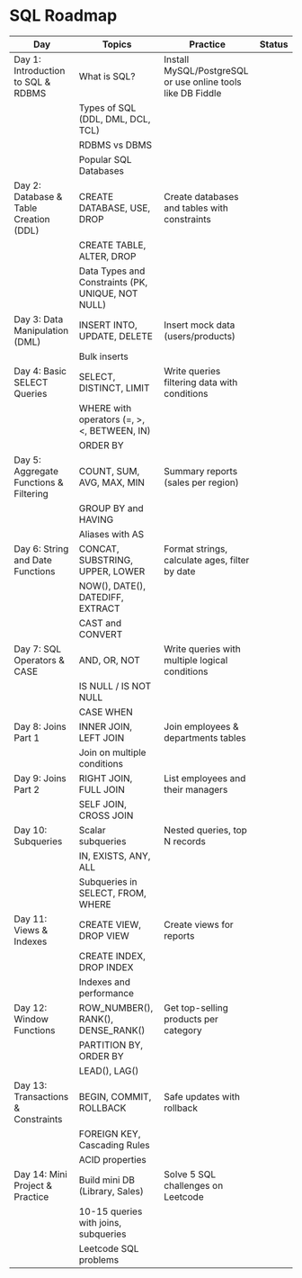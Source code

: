 # SQL Roadmap

| Day                                    | Topics                                            | Practice                                                    | Status |
| -------------------------------------- | ------------------------------------------------- | ----------------------------------------------------------- | ------ |
| Day 1: Introduction to SQL & RDBMS     | What is SQL?                                      | Install MySQL/PostgreSQL or use online tools like DB Fiddle |        |
|                                        | Types of SQL (DDL, DML, DCL, TCL)                 |                                                             |        |
|                                        | RDBMS vs DBMS                                     |                                                             |        |
|                                        | Popular SQL Databases                             |                                                             |        |
| Day 2: Database & Table Creation (DDL) | CREATE DATABASE, USE, DROP                        | Create databases and tables with constraints                |        |
|                                        | CREATE TABLE, ALTER, DROP                         |
|                                        | Data Types and Constraints (PK, UNIQUE, NOT NULL) |
| Day 3: Data Manipulation (DML)         | INSERT INTO, UPDATE, DELETE                       | Insert mock data (users/products)                           |        |
|                                        | Bulk inserts                                      |
| Day 4: Basic SELECT Queries            | SELECT, DISTINCT, LIMIT                           | Write queries filtering data with conditions                |        |
|                                        | WHERE with operators (=, >, <, BETWEEN, IN)       |
|                                        | ORDER BY                                          |
| Day 5: Aggregate Functions & Filtering | COUNT, SUM, AVG, MAX, MIN                         | Summary reports (sales per region)                          |        |
|                                        | GROUP BY and HAVING                               |
|                                        | Aliases with AS                                   |
| Day 6: String and Date Functions       | CONCAT, SUBSTRING, UPPER, LOWER                   | Format strings, calculate ages, filter by date              |        |
|                                        | NOW(), DATE(), DATEDIFF, EXTRACT                  |
|                                        | CAST and CONVERT                                  |
| Day 7: SQL Operators & CASE            | AND, OR, NOT                                      | Write queries with multiple logical conditions              |        |
|                                        | IS NULL / IS NOT NULL                             |
|                                        | CASE WHEN                                         |
| Day 8: Joins Part 1                    | INNER JOIN, LEFT JOIN                             | Join employees & departments tables                         |        |
|                                        | Join on multiple conditions                       |
| Day 9: Joins Part 2                    | RIGHT JOIN, FULL JOIN                             | List employees and their managers                           |        |
|                                        | SELF JOIN, CROSS JOIN                             |
| Day 10: Subqueries                     | Scalar subqueries                                 | Nested queries, top N records                               |        |
|                                        | IN, EXISTS, ANY, ALL                              |
|                                        | Subqueries in SELECT, FROM, WHERE                 |
| Day 11: Views & Indexes                | CREATE VIEW, DROP VIEW                            | Create views for reports                                    |        |
|                                        | CREATE INDEX, DROP INDEX                          |
|                                        | Indexes and performance                           |
| Day 12: Window Functions               | ROW_NUMBER(), RANK(), DENSE_RANK()                | Get top-selling products per category                       |        |
|                                        | PARTITION BY, ORDER BY                            |
|                                        | LEAD(), LAG()                                     |
| Day 13: Transactions & Constraints     | BEGIN, COMMIT, ROLLBACK                           | Safe updates with rollback                                  |        |
|                                        | FOREIGN KEY, Cascading Rules                      |
|                                        | ACID properties                                   |
| Day 14: Mini Project & Practice        | Build mini DB (Library, Sales)                    | Solve 5 SQL challenges on Leetcode                          |        |
|                                        | 10-15 queries with joins, subqueries              |
|                                        | Leetcode SQL problems                             |
